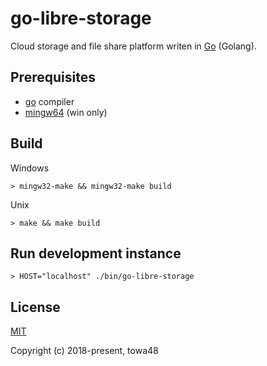 go-libre-storage
=========

Cloud storage and file share platform writen in [Go](https://golang.org) (Golang).

## Prerequisites

* [go](https://golang.org) compiler
* [mingw64](https://sourceforge.net/projects/mingw-w64/) (win only)

## Build

Windows
```
> mingw32-make && mingw32-make build
```

Unix
```
> make && make build
```

## Run development instance

```
> HOST="localhost" ./bin/go-libre-storage
```

## License

[MIT](http://opensource.org/licenses/MIT)

Copyright (c) 2018-present, towa48